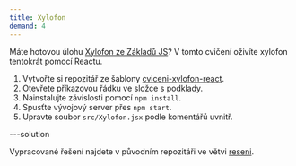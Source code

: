 ```yaml
---
title: Xylofon
demand: 4
---
```


Máte hotovou úlohu [Xylofon ze Základů JS](/kurzy/daweb/js1/cykly/ulozky-na-doma#cvdoma>xylofon)? V tomto cvičení oživíte xylofon tentokrát pomocí Reactu.

1. Vytvořte si repozitář ze šablony [cviceni-xylofon-react](https://github.com/Czechitas-podklady-WEB/cviceni-xylofon-react).
1. Otevřete příkazovou řádku ve složce s podklady.
1. Nainstalujte závislosti pomocí `npm install`.
1. Spusťte vývojový server přes `npm start`.
1. Upravte soubor `src/Xylofon.jsx` podle komentářů uvnitř.

---solution

Vypracované řešení najdete v původním repozitáři ve větvi [reseni](https://github.com/Czechitas-podklady-WEB/cviceni-xylofon-react/tree/reseni).
